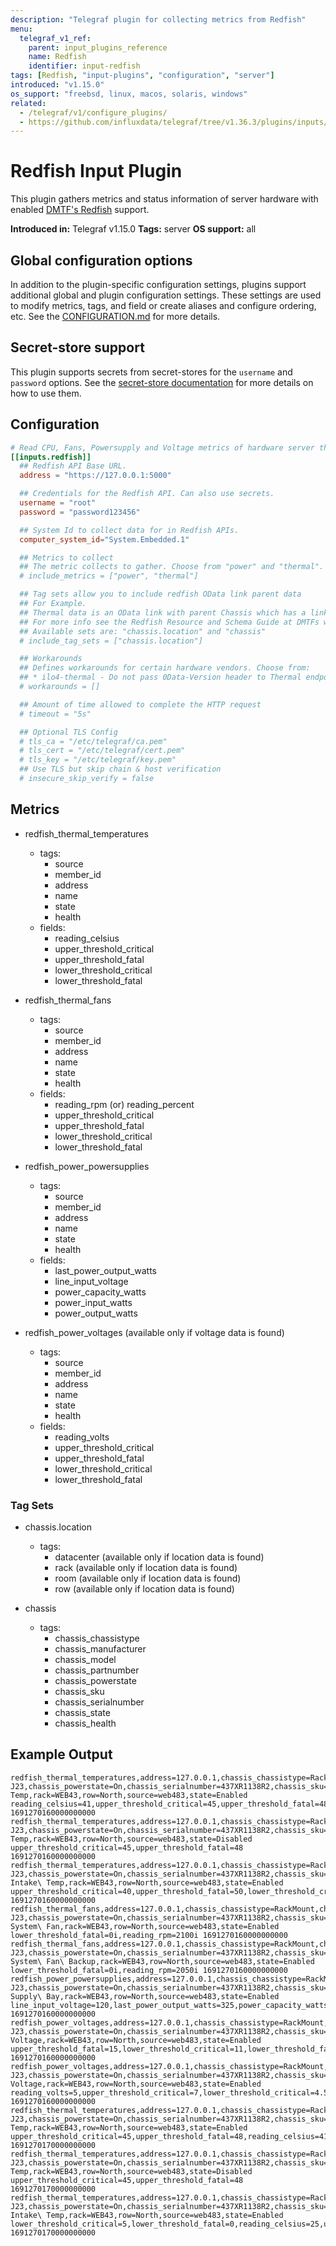 ```yaml
---
description: "Telegraf plugin for collecting metrics from Redfish"
menu:
  telegraf_v1_ref:
    parent: input_plugins_reference
    name: Redfish
    identifier: input-redfish
tags: [Redfish, "input-plugins", "configuration", "server"]
introduced: "v1.15.0"
os_support: "freebsd, linux, macos, solaris, windows"
related:
  - /telegraf/v1/configure_plugins/
  - https://github.com/influxdata/telegraf/tree/v1.36.3/plugins/inputs/redfish/README.md, Redfish Plugin Source
---
```


# Redfish Input Plugin

This plugin gathers metrics and status information of server hardware with
enabled [DMTF's Redfish](https://redfish.dmtf.org/) support.

**Introduced in:** Telegraf v1.15.0
**Tags:** server
**OS support:** all

[redfish]: https://redfish.dmtf.org/

## Global configuration options <!-- @/docs/includes/plugin_config.md -->

In addition to the plugin-specific configuration settings, plugins support
additional global and plugin configuration settings. These settings are used to
modify metrics, tags, and field or create aliases and configure ordering, etc.
See the [CONFIGURATION.md](/telegraf/v1/configuration/#plugins) for more details.

[CONFIGURATION.md]: ../../../docs/CONFIGURATION.md#plugins

## Secret-store support

This plugin supports secrets from secret-stores for the `username` and
`password` options. See the [secret-store documentation](/telegraf/v1/configuration/#secret-store-secrets) for more
details on how to use them.

[SECRETSTORE]: ../../../docs/CONFIGURATION.md#secret-store-secrets

## Configuration

```toml @sample.conf
# Read CPU, Fans, Powersupply and Voltage metrics of hardware server through redfish APIs
[[inputs.redfish]]
  ## Redfish API Base URL.
  address = "https://127.0.0.1:5000"

  ## Credentials for the Redfish API. Can also use secrets.
  username = "root"
  password = "password123456"

  ## System Id to collect data for in Redfish APIs.
  computer_system_id="System.Embedded.1"

  ## Metrics to collect
  ## The metric collects to gather. Choose from "power" and "thermal".
  # include_metrics = ["power", "thermal"]

  ## Tag sets allow you to include redfish OData link parent data
  ## For Example.
  ## Thermal data is an OData link with parent Chassis which has a link of Location.
  ## For more info see the Redfish Resource and Schema Guide at DMTFs website.
  ## Available sets are: "chassis.location" and "chassis"
  # include_tag_sets = ["chassis.location"]

  ## Workarounds
  ## Defines workarounds for certain hardware vendors. Choose from:
  ## * ilo4-thermal - Do not pass 0Data-Version header to Thermal endpoint
  # workarounds = []

  ## Amount of time allowed to complete the HTTP request
  # timeout = "5s"

  ## Optional TLS Config
  # tls_ca = "/etc/telegraf/ca.pem"
  # tls_cert = "/etc/telegraf/cert.pem"
  # tls_key = "/etc/telegraf/key.pem"
  ## Use TLS but skip chain & host verification
  # insecure_skip_verify = false
```

## Metrics

- redfish_thermal_temperatures
  - tags:
    - source
    - member_id
    - address
    - name
    - state
    - health
  - fields:
    - reading_celsius
    - upper_threshold_critical
    - upper_threshold_fatal
    - lower_threshold_critical
    - lower_threshold_fatal

- redfish_thermal_fans
  - tags:
    - source
    - member_id
    - address
    - name
    - state
    - health
  - fields:
    - reading_rpm (or) reading_percent
    - upper_threshold_critical
    - upper_threshold_fatal
    - lower_threshold_critical
    - lower_threshold_fatal

- redfish_power_powersupplies
  - tags:
    - source
    - member_id
    - address
    - name
    - state
    - health
  - fields:
    - last_power_output_watts
    - line_input_voltage
    - power_capacity_watts
    - power_input_watts
    - power_output_watts

- redfish_power_voltages (available only if voltage data is found)
  - tags:
    - source
    - member_id
    - address
    - name
    - state
    - health
  - fields:
    - reading_volts
    - upper_threshold_critical
    - upper_threshold_fatal
    - lower_threshold_critical
    - lower_threshold_fatal

### Tag Sets

- chassis.location
  - tags:
    - datacenter (available only if location data is found)
    - rack (available only if location data is found)
    - room (available only if location data is found)
    - row (available only if location data is found)

- chassis
  - tags:
    - chassis_chassistype
    - chassis_manufacturer
    - chassis_model
    - chassis_partnumber
    - chassis_powerstate
    - chassis_sku
    - chassis_serialnumber
    - chassis_state
    - chassis_health

## Example Output

```text
redfish_thermal_temperatures,address=127.0.0.1,chassis_chassistype=RackMount,chassis_health=OK,chassis_manufacturer=Contoso,chassis_model=3500RX,chassis_partnumber=224071-J23,chassis_powerstate=On,chassis_serialnumber=437XR1138R2,chassis_sku=8675309,chassis_state=Enabled,health=OK,member_id=0,name=CPU1\ Temp,rack=WEB43,row=North,source=web483,state=Enabled reading_celsius=41,upper_threshold_critical=45,upper_threshold_fatal=48 1691270160000000000
redfish_thermal_temperatures,address=127.0.0.1,chassis_chassistype=RackMount,chassis_health=OK,chassis_manufacturer=Contoso,chassis_model=3500RX,chassis_partnumber=224071-J23,chassis_powerstate=On,chassis_serialnumber=437XR1138R2,chassis_sku=8675309,chassis_state=Enabled,member_id=1,name=CPU2\ Temp,rack=WEB43,row=North,source=web483,state=Disabled upper_threshold_critical=45,upper_threshold_fatal=48 1691270160000000000
redfish_thermal_temperatures,address=127.0.0.1,chassis_chassistype=RackMount,chassis_health=OK,chassis_manufacturer=Contoso,chassis_model=3500RX,chassis_partnumber=224071-J23,chassis_powerstate=On,chassis_serialnumber=437XR1138R2,chassis_sku=8675309,chassis_state=Enabled,health=OK,member_id=2,name=Chassis\ Intake\ Temp,rack=WEB43,row=North,source=web483,state=Enabled upper_threshold_critical=40,upper_threshold_fatal=50,lower_threshold_critical=5,lower_threshold_fatal=0,reading_celsius=25 1691270160000000000
redfish_thermal_fans,address=127.0.0.1,chassis_chassistype=RackMount,chassis_health=OK,chassis_manufacturer=Contoso,chassis_model=3500RX,chassis_partnumber=224071-J23,chassis_powerstate=On,chassis_serialnumber=437XR1138R2,chassis_sku=8675309,chassis_state=Enabled,health=OK,member_id=0,name=BaseBoard\ System\ Fan,rack=WEB43,row=North,source=web483,state=Enabled lower_threshold_fatal=0i,reading_rpm=2100i 1691270160000000000
redfish_thermal_fans,address=127.0.0.1,chassis_chassistype=RackMount,chassis_health=OK,chassis_manufacturer=Contoso,chassis_model=3500RX,chassis_partnumber=224071-J23,chassis_powerstate=On,chassis_serialnumber=437XR1138R2,chassis_sku=8675309,chassis_state=Enabled,health=OK,member_id=1,name=BaseBoard\ System\ Fan\ Backup,rack=WEB43,row=North,source=web483,state=Enabled lower_threshold_fatal=0i,reading_rpm=2050i 1691270160000000000
redfish_power_powersupplies,address=127.0.0.1,chassis_chassistype=RackMount,chassis_health=OK,chassis_manufacturer=Contoso,chassis_model=3500RX,chassis_partnumber=224071-J23,chassis_powerstate=On,chassis_serialnumber=437XR1138R2,chassis_sku=8675309,chassis_state=Enabled,health=Warning,member_id=0,name=Power\ Supply\ Bay,rack=WEB43,row=North,source=web483,state=Enabled line_input_voltage=120,last_power_output_watts=325,power_capacity_watts=800 1691270160000000000
redfish_power_voltages,address=127.0.0.1,chassis_chassistype=RackMount,chassis_health=OK,chassis_manufacturer=Contoso,chassis_model=3500RX,chassis_partnumber=224071-J23,chassis_powerstate=On,chassis_serialnumber=437XR1138R2,chassis_sku=8675309,chassis_state=Enabled,health=OK,member_id=0,name=VRM1\ Voltage,rack=WEB43,row=North,source=web483,state=Enabled upper_threshold_fatal=15,lower_threshold_critical=11,lower_threshold_fatal=10,reading_volts=12,upper_threshold_critical=13 1691270160000000000
redfish_power_voltages,address=127.0.0.1,chassis_chassistype=RackMount,chassis_health=OK,chassis_manufacturer=Contoso,chassis_model=3500RX,chassis_partnumber=224071-J23,chassis_powerstate=On,chassis_serialnumber=437XR1138R2,chassis_sku=8675309,chassis_state=Enabled,health=OK,member_id=1,name=VRM2\ Voltage,rack=WEB43,row=North,source=web483,state=Enabled reading_volts=5,upper_threshold_critical=7,lower_threshold_critical=4.5 1691270160000000000
redfish_thermal_temperatures,address=127.0.0.1,chassis_chassistype=RackMount,chassis_health=OK,chassis_manufacturer=Contoso,chassis_model=3500RX,chassis_partnumber=224071-J23,chassis_powerstate=On,chassis_serialnumber=437XR1138R2,chassis_sku=8675309,chassis_state=Enabled,health=OK,member_id=0,name=CPU1\ Temp,rack=WEB43,row=North,source=web483,state=Enabled upper_threshold_critical=45,upper_threshold_fatal=48,reading_celsius=41 1691270170000000000
redfish_thermal_temperatures,address=127.0.0.1,chassis_chassistype=RackMount,chassis_health=OK,chassis_manufacturer=Contoso,chassis_model=3500RX,chassis_partnumber=224071-J23,chassis_powerstate=On,chassis_serialnumber=437XR1138R2,chassis_sku=8675309,chassis_state=Enabled,member_id=1,name=CPU2\ Temp,rack=WEB43,row=North,source=web483,state=Disabled upper_threshold_critical=45,upper_threshold_fatal=48 1691270170000000000
redfish_thermal_temperatures,address=127.0.0.1,chassis_chassistype=RackMount,chassis_health=OK,chassis_manufacturer=Contoso,chassis_model=3500RX,chassis_partnumber=224071-J23,chassis_powerstate=On,chassis_serialnumber=437XR1138R2,chassis_sku=8675309,chassis_state=Enabled,health=OK,member_id=2,name=Chassis\ Intake\ Temp,rack=WEB43,row=North,source=web483,state=Enabled lower_threshold_critical=5,lower_threshold_fatal=0,reading_celsius=25,upper_threshold_critical=40,upper_threshold_fatal=50 1691270170000000000
```
